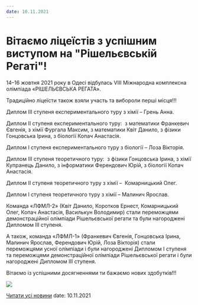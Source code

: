 ```yaml
---
date: 10.11.2021
---
```

# Вітаємо ліцеїстів з успішним виступом на &quot;Рішельєвській Регаті&quot;!

14–16 жовтня 2021 року в Одесі відбулась VIII Міжнародна комплексна олімпіада «РІШЕЛЬЄВСЬКА РЕГАТА».

Традиційно ліцеїсти також взяли участь та вибороли перші місця!!!

Диплом ІІІ ступеня експериментального туру з хімії – Грень Анна.

Диплом ІІ ступеня експериментального туру:  з математики Франкевич Євгенія, з хімії Фургала Максим, з математики Квіт Данило, з фізики Гонцовська Ірина, з біології Копач Анастасія.

Диплом І ступеня експериментального туру з біології – Лоза Вікторія.

Диплом ІІІ ступеня теоретичного туру:  з фізики Гонцовська Ірина, з хімії Купранець Данило, з інформатики Ферендович Юрій, з біології Копач Анастасія.

Диплом ІІ ступеня теоретичного туру з хімії –  Комарницький Олег.

Диплом І ступеня теоретичного туру з хімії – Малинич Ярослав.

Команда «ЛФМЛ-2» (Квіт Данило, Коротков Ернест, Комарницький Олег, Копач Анастасія, Василькун Володимир) стали переможцями демонстраційної олімпіади Рішельєвської регати та були нагороджені Дипломом ІІІ ступеня.

А також, команда «ЛФМЛ-1» (Франкевич Євгенія, Гонцовська Ірина, Малинич Ярослав, Ферендович Юрій, Лоза Вікторія) стали переможцями усної олімпіади і були нагороджені Дипломом І ступеня та переможцями демонстраційної олімпіади Рішельєвської регати і були нагороджені Дипломом ІІІ ступеня.

Вітаємо із успішними досягненнями ти бажаємо нових здобутків!!!

![](/images/blog/вітаємо-ліцеїстів-з-успішним-виступом-на-рішельєвській/рішельєвські-дипломи.jpg)

[Читати усі новини](/news)
date: 10.11.2021
